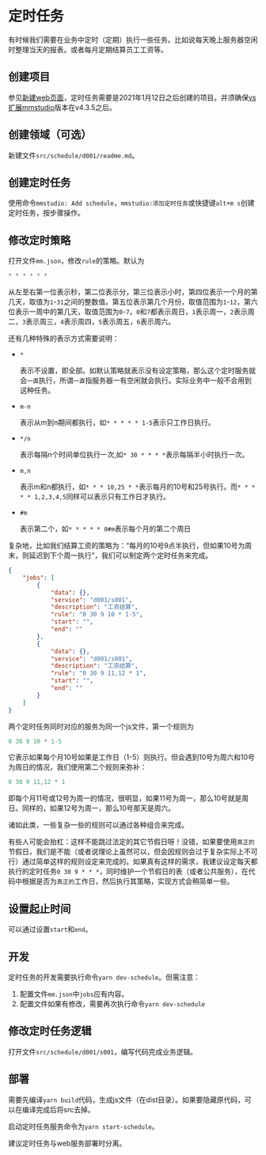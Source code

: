 # 定时任务

有时候我们需要在业务中定时（定期）执行一些任务。比如说每天晚上服务器空闲时整理当天的报表。或者每月定期结算员工工资等。

## 创建项目

参见[新建web页面](./000017)，定时任务需要是2021年1月12日之后创建的项目。并须确保[vs扩展mmstudio](https://marketplace.visualstudio.com/items?itemName=mm.mmstudio)版本在v4.3.5之后。

## 创建领域（可选）

新建文件`src/schedule/d001/readme.md`。

## 创建定时任务

使用命令`mmstudio: Add schedule`，`mmstudio:添加定时任务`或快捷键`alt+m s`创建定时任务，按步骤操作。

## 修改定时策略

打开文件`mm.json`，修改`rule`的策略。默认为

```js
* * * * * *
```

从左至右第一位表示秒，第二位表示分，第三位表示小时，第四位表示一个月的第几天，取值为`1`-`31`之间的整数值。第五位表示第几个月份，取值范围为`1`-`12`，第六位表示一周中的第几天，取值范围为`0`-`7`，`0`和`7`都表示周日，`1`表示周一，`2`表示周二，`3`表示周三，`4`表示周四，`5`表示周五，`6`表示周六。

还有几种特殊的表示方式需要说明：

- `*`

	表示不设置，即全部。如默认策略就表示没有设定策略，那么这个定时服务就会`一直`执行，所谓`一直`指服务器一有空闲就会执行。实际业务中一般不会用到这种任务。

- `m-n`

	表示从m到n期间都执行，如`* * * * * 1-5`表示只工作日执行。

- `*/n`

	表示每隔n个时间单位执行一次,如`* 30 * * * *`表示每隔半小时执行一次。

- `m,n`

	表示m和n都执行，如`* * * 10,25 * *`表示每月的10号和25号执行。而`* * * * * 1,2,3,4,5`同样可以表示只有工作日才执行。

- `#m`

	表示第二个，如`* * * * * 0#m`表示每个月的第二个周日

复杂地，比如我们结算工资的策略为：“每月的10号9点半执行，但如果10号为周末，则延迟到下个周一执行”，我们可以制定两个定时任务来完成。

```json
{
	"jobs": [
		{
			"data": {},
			"service": "d001/s001",
			"description": "工资结算",
			"rule": "0 30 9 10 * 1-5",
			"start": "",
			"end": ""
		},
		{
			"data": {},
			"service": "d001/s001",
			"description": "工资结算",
			"rule": "0 30 9 11,12 * 1",
			"start": "",
			"end": ""
		}
	]
}
```

两个定时任务同时对应的服务为同一个js文件，第一个规则为

```js
0 30 9 10 * 1-5
```

它表示如果每个月10号如果是工作日（1-5）则执行。但会遇到10号为周六和10号为周日的情况，我们使用第二个规则来弥补：

```js
0 30 9 11,12 * 1
```

即每个月11号或12号为周一的情况，很明显，如果11号为周一，那么10号就是周日。同样的，如果12号为周一，那么10号那天是周六。

诸如此类，一些复杂一些的规则可以通过各种组合来完成。

有些人可能会抬杠：这样不能跳过法定的其它节假日呀！没错，如果要使用`真正的`节假日，我们是不能（或者说理论上虽然可以，但会因规则会过于复杂实际上不可行）通过简单这样的规则设定来完成的。如果真有这样的需求，我建议设定每天都执行的定时任务`0 30 9 * * *`，同时维护一个节假日的表（或者公共服务），在代码中根据是否为`真正的`工作日，然后执行其策略，实现方式会稍简单一些。

## 设置起止时间

可以通过设置`start`和`end`。

## 开发

定时任务的开发需要执行命令`yarn dev-schedule`。但需注意：

1. 配置文件`mm.json`中`jobs`应有内容。
1. 配置文件如果有修改，需要再次执行命令`yarn dev-schedule`

## 修改定时任务逻辑

打开文件`src/schedule/d001/s001`，编写代码完成业务逻辑。

## 部署

需要先编译`yarn build`代码，生成js文件（在dist目录）。如果要隐藏原代码，可以在编译完成后将src去掉。

启动定时任务服务命令为`yarn start-schedule`。

建议定时任务与web服务部署时分离。
